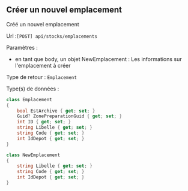 ## <span id='creeremplacement'>Créer un nouvel emplacement</span>

Créé un nouvel emplacement

Url :`[POST] api/stocks/emplacements`

Paramètres : 

- en tant que body, un objet NewEmplacement : Les informations sur l'emplacement à créer

Type de retour : `Emplacement`

Type(s) de données :

```csharp
class Emplacement
{
	bool EstArchive { get; set; }
	Guid? ZonePreparationGuid { get; set; }
	int ID { get; set; }
	string Libelle { get; set; }
	string Code { get; set; }
	int IdDepot { get; set; }
}

class NewEmplacement
{
	string Libelle { get; set; }
	string Code { get; set; }
	int IdDepot { get; set; }
}

```
